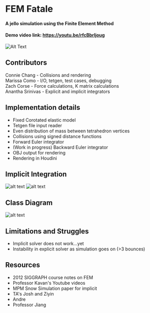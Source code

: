 # FEM Fatale
#### A jello simulation using the Finite Element Method
#### Demo video link: https://youtu.be/rfcBbrljoug

![Alt Text](videos/default.gif)

Contributors
------------
Connie Chang - Collisions and rendering  
Marissa Como - I/O, tetgen, test cases, debugging  
Zach Corse - Force calculations, K matrix calculations  
Anantha Srinivas - Explicit and implicit integrators  

Implementation details
------------
- Fixed Corotated elastic model  
- Tetgen file input reader
- Even distribution of mass between tetrahedron vertices  
- Collisions using signed distance functions  
- Forward Euler integrator  
- (Work in progress) Backward Euler integrator
- OBJ output for rendering
- Rendering in Houdini  

Implicit Integration
------------
![alt text](https://github.com/daedalus5/FEM/blob/master/pics/eqn_1.png)
![alt text](https://github.com/daedalus5/FEM/blob/master/pics/eqn_2.png)

Class Diagram
------------
![alt text](https://github.com/daedalus5/FEM/blob/master/pics/class_structure.PNG)

Limitations and Struggles
------------
- Implicit solver does not work...yet
- Instability in explicit solver as simulation goes on (>3 bounces) 

Resources
------------
- 2012 SIGGRAPH course notes on FEM
- Professor Kavan's Youtube videos
- MPM Snow Simulation paper for implicit  
- TA's Josh and Ziyin  
- Andre  
- Professor Jiang
